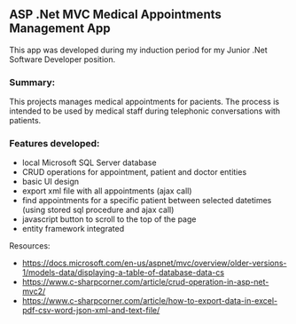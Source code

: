 ## ASP .Net MVC Medical Appointments Management App
This app was developed during my induction period for my Junior .Net Software Developer position.

### Summary:
This projects manages medical appointments for pacients. The process is intended to be used by medical staff during telephonic conversations with patients.

### Features developed:
- local Microsoft SQL Server database 
- CRUD operations for appointment, patient and doctor entities
- basic UI design
- export xml file with all appointments (ajax call)
- find appointments for a specific patient between selected datetimes (using stored sql procedure and ajax call)
- javascript button to scroll to the top of the page
- entity framework integrated


Resources:
- https://docs.microsoft.com/en-us/aspnet/mvc/overview/older-versions-1/models-data/displaying-a-table-of-database-data-cs
- https://www.c-sharpcorner.com/article/crud-operation-in-asp-net-mvc2/
- https://www.c-sharpcorner.com/article/how-to-export-data-in-excel-pdf-csv-word-json-xml-and-text-file/